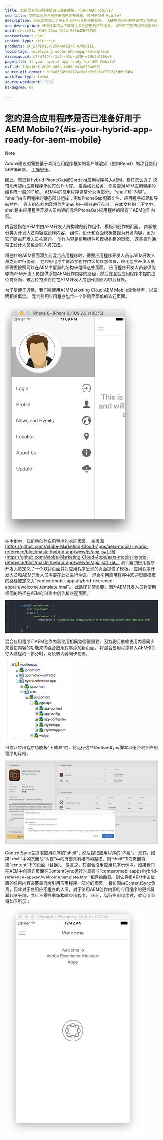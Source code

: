 ```yaml
---
title: 您的混合应用程序是否已准备就绪，可用于AEM Mobile?
seo-title: 您的混合应用程序是否已准备就绪，可用于AEM Mobile?
description: 请阅读本页以了解有关混合应用程序的信息。 AEM中的应用程序通常分为两部分。 “shell”和“内容”以及本页对这些主题提供了更多分析。
seo-description: 请阅读本页以了解有关混合应用程序的信息。 AEM中的应用程序通常分为两部分。 “shell”和“内容”以及本页对这些主题提供了更多分析。
uuid: cbcce3fa-9100-46ea-9f24-931b42666709
contentOwner: User
content-type: reference
products: SG_EXPERIENCEMANAGER/6.4/MOBILE
topic-tags: developing-adobe-phonegap-enterprise
discoiquuid: b7fd7954-f2a5-402d-b259-e18b5a618be9
pagetitle: Is your hybrid app ready for AEM Mobile?
exl-id: 79eafdb5-8b83-466a-8d06-da1a655a0619
source-git-commit: bd94d3949f0117aa3e1c9f0e84f7293a5d6b03b4
workflow-type: tm+mt
source-wordcount: '780'
ht-degree: 0%

---
```


# 您的混合应用程序是否已准备好用于AEM Mobile?{#is-your-hybrid-app-ready-for-aem-mobile}

>[!NOTE]
>
>Adobe建议对需要基于单页应用程序框架的客户端渲染（例如React）的项目使用SPA编辑器。 [了解更多](/help/sites-developing/spa-overview.md)。

因此，您已将Hybrid PhoneGap或Cordova应用程序导入AEM，现在怎么办？ 您可能希望向应用程序添加可创作内容。 要完成此任务，您需要对AEM应用程序的结构有一般的了解。 AEM中的应用程序通常分为两部分。 “shell”和“内容”。 “shell”由应用程序的静态部分组成；例如PhoneGap配置文件、应用程序框架和导航控件。 导入的存档内容将作为Shell的一部分进行存储。 在本文档的上下文中，shell是由应用程序开发人员构建的混合PhoneGap应用程序的所有非AEM创作内容。

内容是指在AEM中由AEM开发人员构建的创作组件、模板和创作的页面。 内容被分类为开发人员内容或创作内容。 组件、设计和页面模板被视为开发内容，因为它们是由开发人员构建的。 创作内容是使用组件和模板构建的页面。 这些操作通常由设计人员或营销人员完成。

将创作的AEM页面添加到混合应用程序时，需要应用程序开发人员与AEM开发人员之间进行协调。 在应用程序中要添加创作内容的任意位置，应用程序开发人员都需要按照可以在AEM中覆盖的结构来组织这些页面。 应用程序开发人员必须能够向AEM开发人员提供添加AEM创作内容的路径，然后在混合应用程序中提供占位符页面，该占位符页面将在AEM开发人员创作页面内容后替换。

为了更便于遵循，我们将使用AEMMarketing Cloud:AEM Mobile混合参考，以说明相关概念。 混合引用应用程序包含一个带侧面菜单的欢迎页面。

![chlimage_1-76](assets/chlimage_1-76.png)

在本例中，我们将创作应用程序的欢迎页面。 查看源[https://github.com/Adobe-Marketing-Cloud-Apps/aem-mobile-hybrid-reference/blob/master/hybrid-app/www/js/app.js#L75](https://github.com/Adobe-Marketing-Cloud-Apps/aem-mobile-hybrid-reference/blob/master/hybrid-app/www/js/app.js#L75)。 我们看到应用程序开发人员定义了一个欢迎页面并为应用程序呈现的页面提供了模板。 应用程序开发人员和AEM开发人员需要在此处进行协调。 混合引用应用程序中欢迎页面模板的路径被定义为“content/mobileapps/hybrid-reference-app/en/welcome.template.html”。 此路径非常重要，因为AEM开发人员将使用相同的路径在AEM存储库中创作其欢迎页面。

![chlimage_1-77](assets/chlimage_1-77.png)

混合应用程序和AEM创作内容使用相同路径很重要，因为我们依赖使用内容同步来叠加内容的功能来向混合应用程序添加新页面。 将混合应用程序导入AEM作为导入流程的一部分时，将设置内容同步配置。

![chlimage_1-78](assets/chlimage_1-78.png)

当您从应用程序功能板“下载源”时，将运行这些ContentSync脚本以组合混合应用程序的存档。

![chlimage_1-79](assets/chlimage_1-79.png)

ContentSync先提取应用程序的“shell”，然后提取应用程序的“内容”。 现在，如果“shell”中的页面与“内容”中的页面具有相同的路径，则“shell”下的页面将被“content”下的页面（替换）。 换言之，在混合引用应用程序示例中，如果我们在AEM中创建的页面在ContentSync运行时具有与“content/mobileapps/hybrid-reference-app/en/welcome.template.html”相同的路径，则它将用AEM中该位置的任何内容来覆盖混合引用应用程序一部分的页面。 叠加图由ContentSync负责，因此对于使用应用程序的人员，对于使用AEM创作内容的应用程序的更新将看起来无缝，并且不需要重新构建应用程序。 因此，运行应用程序时，欢迎页面将如下所示：

![chlimage_1-80](assets/chlimage_1-80.png)
